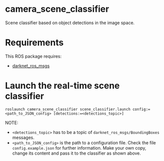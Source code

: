 # camera_scene_classifier

Scene classifier based on object detections in the image space.


# Requirements

This ROS package requires:

- [darknet_ros_msgs](https://github.com/afdaniele/darknet_ros_msgs)


# Launch the real-time scene classifier

```
roslaunch camera_scene_classifier scene_classifier.launch config:=<path_to_JSON_config> [detections:=<detections_topic>]
```

NOTE:
- `<detections_topic>` has to be a topic of `darknet_ros_msgs/BoundingBoxes` messages.
- `<path_to_JSON_config>` is the path to a configuration file. Check the file `config.example.json` for further information. Make your own copy, change its content and pass it to the classifier as shown above.
